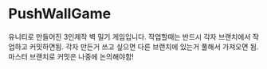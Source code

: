 # PushWallGame
유니티로 만들어진 3인제작 벽 밀기 게임입니다.
작업할때는 반드시 각자 브랜치에서 작업하고 커밋하면됨.
각자 만든거 쓰고 싶으면 다른 브랜치에 있는거 풀해서 가져오면 됨.
마스터 브랜치로 커밋은 나중에 논의해야함!
